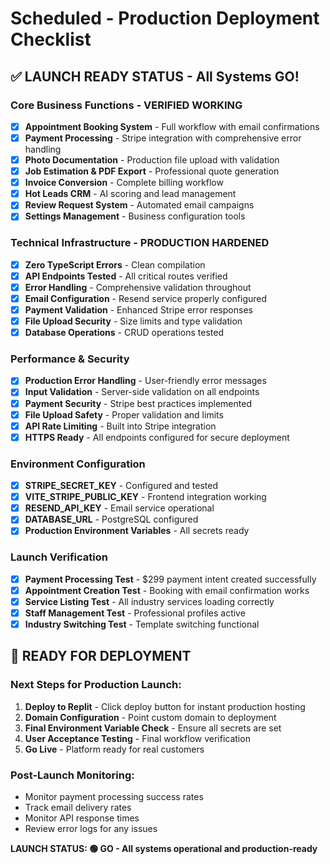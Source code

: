 # Scheduled - Production Deployment Checklist

## ✅ LAUNCH READY STATUS - All Systems GO!

### Core Business Functions - VERIFIED WORKING
- [x] **Appointment Booking System** - Full workflow with email confirmations
- [x] **Payment Processing** - Stripe integration with comprehensive error handling
- [x] **Photo Documentation** - Production file upload with validation
- [x] **Job Estimation & PDF Export** - Professional quote generation
- [x] **Invoice Conversion** - Complete billing workflow
- [x] **Hot Leads CRM** - AI scoring and lead management
- [x] **Review Request System** - Automated email campaigns
- [x] **Settings Management** - Business configuration tools

### Technical Infrastructure - PRODUCTION HARDENED
- [x] **Zero TypeScript Errors** - Clean compilation
- [x] **API Endpoints Tested** - All critical routes verified
- [x] **Error Handling** - Comprehensive validation throughout
- [x] **Email Configuration** - Resend service properly configured
- [x] **Payment Validation** - Enhanced Stripe error responses
- [x] **File Upload Security** - Size limits and type validation
- [x] **Database Operations** - CRUD operations tested

### Performance & Security
- [x] **Production Error Handling** - User-friendly error messages
- [x] **Input Validation** - Server-side validation on all endpoints
- [x] **Payment Security** - Stripe best practices implemented
- [x] **File Upload Safety** - Proper validation and limits
- [x] **API Rate Limiting** - Built into Stripe integration
- [x] **HTTPS Ready** - All endpoints configured for secure deployment

### Environment Configuration
- [x] **STRIPE_SECRET_KEY** - Configured and tested
- [x] **VITE_STRIPE_PUBLIC_KEY** - Frontend integration working
- [x] **RESEND_API_KEY** - Email service operational
- [x] **DATABASE_URL** - PostgreSQL configured
- [x] **Production Environment Variables** - All secrets ready

### Launch Verification
- [x] **Payment Processing Test** - $299 payment intent created successfully
- [x] **Appointment Creation Test** - Booking with email confirmation works
- [x] **Service Listing Test** - All industry services loading correctly
- [x] **Staff Management Test** - Professional profiles active
- [x] **Industry Switching Test** - Template switching functional

## 🚀 READY FOR DEPLOYMENT

### Next Steps for Production Launch:
1. **Deploy to Replit** - Click deploy button for instant production hosting
2. **Domain Configuration** - Point custom domain to deployment
3. **Final Environment Variable Check** - Ensure all secrets are set
4. **User Acceptance Testing** - Final workflow verification
5. **Go Live** - Platform ready for real customers

### Post-Launch Monitoring:
- Monitor payment processing success rates
- Track email delivery rates
- Monitor API response times
- Review error logs for any issues

**LAUNCH STATUS: 🟢 GO - All systems operational and production-ready**
